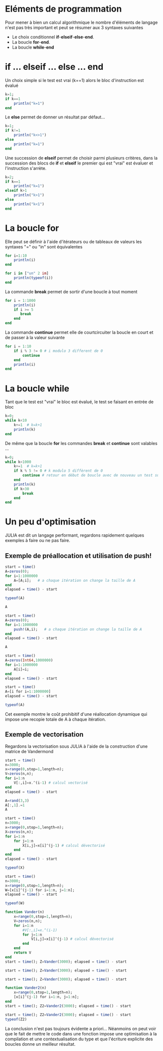 # Eléments de programmation

Pour mener à bien un calcul algorithmique le nombre d'éléments de langage n'est pas très important et peut se résumer aux 3 syntaxes suivantes

* Le choix conditionnel **if**-**elseif**-**else**-**end**.
* La boucle **for**-**end**.
* La boucle **while**-**end**


# if ... elseif ... else ... end

Un choix simple si le test est vrai (k==1) alors le bloc d'instruction est évalué
<!-- #endregion -->

```julia
k=1;
if k==1
    println("k=1")
end
```

Le **else** permet de donner un résultat par défaut...

```julia
k=1;
if k!=1
    println("k<>1")
else
    println("k=1")
end
```

Une succession de **elseif** permet de choisir parmi plusieurs critères, dans la succession des blocs de **if** et **elseif** le premier qui est "vrai" est évaluer et l'instruction s'arrète.

```julia
k=2;
if k==1
    println("k=1")
elseif k>1
    println("k>1")
else 
    println("k<1")
end
```

# La boucle for

Elle peut se définir à l'aide d'itérateurs ou de tableaux de valeurs les syntaxes "=" ou "in" sont équivalentes

```julia
for i=1:10
    println(i)
end
```

```julia
for i in ["un" 2 im]
    println(typeof(i))
end
```

La commande **break** permet de sortir d'une boucle à tout moment

```julia
for i = 1:1000
    println(i)
    if i >= 5
       break
    end
end
```

La commande **continue** permet elle de courtcircuiter la boucle en court et de passer à la valeur suivante

```julia
for i = 1:10
    if i % 3 != 0 # i modulo 3 different de 0
        continue
    end
    println(i)
end
```

# La boucle while

Tant que le test est "vrai" le bloc est évalué, le test se faisant en entrée de bloc

```julia
k=0;
while k<10
    k+=1  # k=k+1
    println(k)
end
```

De même que la boucle **for** les commandes **break** et **continue** sont valables ...

```julia
k=0;
while k<1000
    k+=1  # k=k+1
    if k % 5 != 0 # k modulo 5 diffèrent de 0
        continue # retour en début de boucle avec de nouveau un test sur k
    end
    println(k)
    if k>30
        break
    end
end
```

# Un peu d'optimisation

JULIA est dit un langage performant, regardons rapidement quelques exemples à faire ou ne pas faire.

## Exemple de préallocation et utilisation de push!

```julia
start = time()
A=zeros(0);
for i=1:1000000
    A=[A;i];   # a chaque itération on change la taille de A
end
elapsed = time() - start
```

```julia
typeof(A)
```

```julia
A
```

```julia
start = time()
A=zeros(0);
for i=1:1000000
    push!(A,i);   # a chaque itération on change la taille de A
end
elapsed = time() - start
```

```julia
A
```

```julia
start = time()
A=zeros(Int64,1000000)
for i=1:1000000
    A[i]=i;
end
elapsed = time() - start
```

```julia
start = time()
A=[i for i=1:1000000]
elapsed = time() - start
```

```julia
typeof(A)
```

Cet exemple montre le coût prohibitif d'une réallocation dynamique qui impose une recopie totale de A à chaque itération.

## Exemple de vectorisation

Regardons la vectorisation sous JULIA à l'aide de la construction d'une matrice de Vandermond


```julia
start = time()
n=3000;
x=range(0,stop=1,length=n);
V=zeros(n,n);
for i=1:n
    V[:,i]=x.^(i-1) # calcul vectorisé
end
elapsed = time() - start
```

```julia
A=rand(3,3)
A[:,1].=1
A
```

```julia
start = time()
n=3000;
x=range(0,stop=1,length=n);
X=zeros(n,n);
for i=1:n
    for j=1:n
        X[i,j]=x[i]^(j-1) # calcul dévectorisé
    end
end
elapsed = time() - start
```

```julia
typeof(X)
```

```julia
start = time()
n=3000;
x=range(0,stop=1,length=n);
W=[x[i]^(j-1) for i=1:n, j=1:n];
elapsed = time() - start
```

```julia
typeof(W)
```

```julia
function Vander(n)
    x=range(0,stop=1,length=n);
    V=zeros(n,n);
    for i=1:n
        #V[:,i]=x.^(i-1)
        for j=1:n
            V[i,j]=x[i]^(j-1) # calcul dévectorisé
        end
    end
    return V
end
start = time(); Z=Vander(3000); elapsed = time() - start
```

```julia
start = time(); Z=Vander(3000); elapsed = time() - start 
```

```julia
start = time(); Z=Vander(3000); elapsed = time() - start  
```

```julia
function Vander2(n)
    x=range(0,stop=1,length=n);
    [x[i]^(j-1) for i=1:n, j=1:n];
end
start = time(); Z2=Vander2(3000); elapsed = time() - start 
```

```julia
start = time(); Z2=Vander2(3000); elapsed = time() - start  
typeof(Z2)
```

La conclusion n'est pas toujours évidente a priori... Néanmoins on peut voir que le fait de mettre le code dans une fonction impose une optimisation à la compilation et une contextualisation du type et que l'écriture explicite des boucles donne un meilleur résultat.
